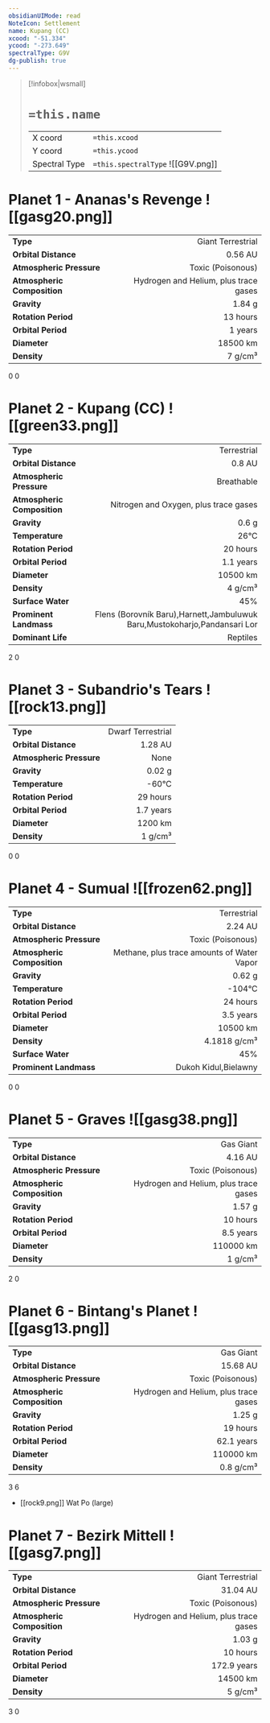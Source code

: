 ```yaml
---
obsidianUIMode: read
NoteIcon: Settlement
name: Kupang (CC)
xcood: "-51.334"
ycood: "-273.649"
spectralType: G9V
dg-publish: true
---
```

> [!infobox|wsmall]
> # `=this.name`
> | | |
> | - | - |
> | X coord | `=this.xcood` |
> | Y coord| `=this.ycood` |
> | Spectral Type | `=this.spectralType` ![[G9V.png]] |

# Planet 1 - Ananas's Revenge ![[gasg20.png]]
|                             |                           |
| --------------------------- | -------------------------:|
| **Type**                    |             Giant Terrestrial |
| **Orbital Distance**        |   0.56 AU |
| **Atmospheric Pressure**    |       Toxic (Poisonous) |
| **Atmospheric Composition** |      Hydrogen and Helium, plus trace gases |
| **Gravity**                 |        1.84 g |
| **Rotation Period**         |  13 hours |
| **Orbital Period** | 1 years |
| **Diameter**                |      18500 km | 
| **Density**                 |    7 g/cm³ |



0
0



# Planet 2 - Kupang (CC) ![[green33.png]]
|                             |                           |
| --------------------------- | -------------------------:|
| **Type**                    |             Terrestrial |
| **Orbital Distance**        |   0.8 AU |
| **Atmospheric Pressure**    |       Breathable |
| **Atmospheric Composition** |      Nitrogen and Oxygen, plus trace gases |
| **Gravity**                 |        0.6 g |
| **Temperature**             |    26°C |
| **Rotation Period**         |  20 hours |
| **Orbital Period** | 1.1 years |
| **Diameter**                |      10500 km | 
| **Density**                 |    4 g/cm³ |
| **Surface Water**           |           45% | 
| **Prominent Landmass**      |         Flens (Borovník Baru),Harnett,Jambuluwuk Baru,Mustokoharjo,Pandansari Lor | 
| **Dominant Life**           |         Reptiles |



2
0



# Planet 3 - Subandrio's Tears ![[rock13.png]]
|                             |                           |
| --------------------------- | -------------------------:|
| **Type**                    |             Dwarf Terrestrial |
| **Orbital Distance**        |   1.28 AU |
| **Atmospheric Pressure**    |       None |
| **Gravity**                 |        0.02 g |
| **Temperature**             |    -60°C |
| **Rotation Period**         |  29 hours |
| **Orbital Period** | 1.7 years |
| **Diameter**                |      1200 km | 
| **Density**                 |    1 g/cm³ |



0
0



# Planet 4 - Sumual ![[frozen62.png]]
|                             |                           |
| --------------------------- | -------------------------:|
| **Type**                    |             Terrestrial |
| **Orbital Distance**        |   2.24 AU |
| **Atmospheric Pressure**    |       Toxic (Poisonous) |
| **Atmospheric Composition** |      Methane, plus trace amounts of Water Vapor |
| **Gravity**                 |        0.62 g |
| **Temperature**             |    -104°C |
| **Rotation Period**         |  24 hours |
| **Orbital Period** | 3.5 years |
| **Diameter**                |      10500 km | 
| **Density**                 |    4.1818 g/cm³ |
| **Surface Water**           |           45% | 
| **Prominent Landmass**      |         Dukoh Kidul,Bielawny | 



0
0



# Planet 5 - Graves ![[gasg38.png]]
|                             |                           |
| --------------------------- | -------------------------:|
| **Type**                    |             Gas Giant |
| **Orbital Distance**        |   4.16 AU |
| **Atmospheric Pressure**    |       Toxic (Poisonous) |
| **Atmospheric Composition** |      Hydrogen and Helium, plus trace gases |
| **Gravity**                 |        1.57 g |
| **Rotation Period**         |  10 hours |
| **Orbital Period** | 8.5 years |
| **Diameter**                |      110000 km | 
| **Density**                 |    1 g/cm³ |



2
0



# Planet 6 - Bintang's Planet ![[gasg13.png]]
|                             |                           |
| --------------------------- | -------------------------:|
| **Type**                    |             Gas Giant |
| **Orbital Distance**        |   15.68 AU |
| **Atmospheric Pressure**    |       Toxic (Poisonous) |
| **Atmospheric Composition** |      Hydrogen and Helium, plus trace gases |
| **Gravity**                 |        1.25 g |
| **Rotation Period**         |  19 hours |
| **Orbital Period** | 62.1 years |
| **Diameter**                |      110000 km | 
| **Density**                 |    0.8 g/cm³ |



3
6

- [[rock9.png]] Wat Po (large)

# Planet 7 - Bezirk Mittell ![[gasg7.png]]
|                             |                           |
| --------------------------- | -------------------------:|
| **Type**                    |             Giant Terrestrial |
| **Orbital Distance**        |   31.04 AU |
| **Atmospheric Pressure**    |       Toxic (Poisonous) |
| **Atmospheric Composition** |      Hydrogen and Helium, plus trace gases |
| **Gravity**                 |        1.03 g |
| **Rotation Period**         |  10 hours |
| **Orbital Period** | 172.9 years |
| **Diameter**                |      14500 km | 
| **Density**                 |    5 g/cm³ |



3
0



